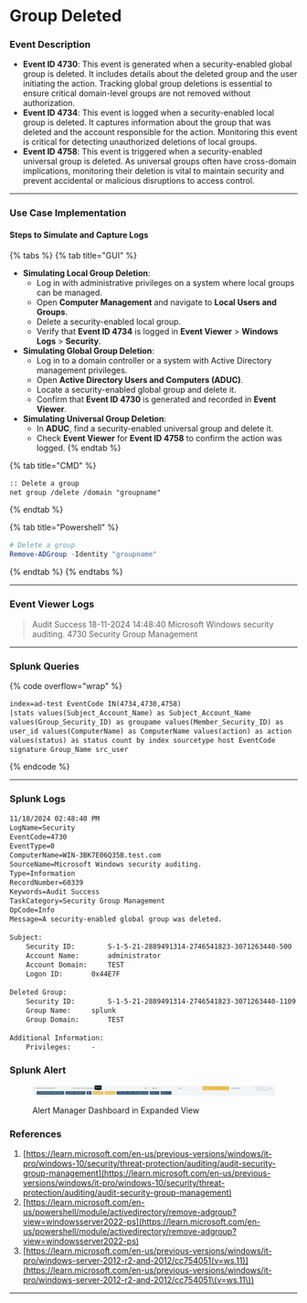 # Group Deleted

### Event Description

* **Event ID 4730**: This event is generated when a security-enabled global group is deleted. It includes details about the deleted group and the user initiating the action. Tracking global group deletions is essential to ensure critical domain-level groups are not removed without authorization.
* **Event ID 4734**: This event is logged when a security-enabled local group is deleted. It captures information about the group that was deleted and the account responsible for the action. Monitoring this event is critical for detecting unauthorized deletions of local groups.
* **Event ID 4758**: This event is triggered when a security-enabled universal group is deleted. As universal groups often have cross-domain implications, monitoring their deletion is vital to maintain security and prevent accidental or malicious disruptions to access control.

***

### Use Case Implementation

#### Steps to Simulate and Capture Logs

{% tabs %}
{% tab title="GUI" %}
* **Simulating Local Group Deletion**:
  * Log in with administrative privileges on a system where local groups can be managed.
  * Open **Computer Management** and navigate to **Local Users and Groups**.
  * Delete a security-enabled local group.
  * Verify that **Event ID 4734** is logged in **Event Viewer** > **Windows Logs** > **Security**.
* **Simulating Global Group Deletion**:
  * Log in to a domain controller or a system with Active Directory management privileges.
  * Open **Active Directory Users and Computers (ADUC)**.
  * Locate a security-enabled global group and delete it.
  * Confirm that **Event ID 4730** is generated and recorded in **Event Viewer**.
* **Simulating Universal Group Deletion**:
  * In **ADUC**, find a security-enabled universal group and delete it.
  * Check **Event Viewer** for **Event ID 4758** to confirm the action was logged.
{% endtab %}

{% tab title="CMD" %}
```batch
:: Delete a group
net group /delete /domain "groupname"
```
{% endtab %}

{% tab title="Powershell" %}
```powershell
# Delete a group
Remove-ADGroup -Identity "groupname"
```
{% endtab %}
{% endtabs %}

***

### Event Viewer Logs

> Audit Success 18-11-2024 14:48:40 Microsoft Windows security auditing. 4730 Security Group Management

***

### Splunk Queries

{% code overflow="wrap" %}
```splunk-spl
index=ad-test EventCode IN(4734,4730,4758)
|stats values(Subject_Account_Name) as Subject_Account_Name values(Group_Security_ID) as groupame values(Member_Security_ID) as user_id values(ComputerName) as ComputerName values(action) as action values(status) as status count by index sourcetype host EventCode signature Group_Name src_user
```
{% endcode %}

***

### Splunk Logs

```
11/18/2024 02:48:40 PM
LogName=Security
EventCode=4730
EventType=0
ComputerName=WIN-3BK7E06Q35B.test.com
SourceName=Microsoft Windows security auditing.
Type=Information
RecordNumber=60339
Keywords=Audit Success
TaskCategory=Security Group Management
OpCode=Info
Message=A security-enabled global group was deleted.

Subject:
	Security ID:		S-1-5-21-2889491314-2746541823-3071263440-500
	Account Name:		administrator
	Account Domain:		TEST
	Logon ID:		0x44E7F

Deleted Group:
	Security ID:		S-1-5-21-2889491314-2746541823-3071263440-1109
	Group Name:		splunk
	Group Domain:		TEST

Additional Information:
	Privileges:		-
```

### Splunk Alert

<figure><img src="../../.gitbook/assets/image (4).png" alt=""><figcaption><p>Alert Manager Dashboard in Expanded View</p></figcaption></figure>

### References

1. [https://learn.microsoft.com/en-us/previous-versions/windows/it-pro/windows-10/security/threat-protection/auditing/audit-security-group-management](https://learn.microsoft.com/en-us/previous-versions/windows/it-pro/windows-10/security/threat-protection/auditing/audit-security-group-management)
2. [https://learn.microsoft.com/en-us/powershell/module/activedirectory/remove-adgroup?view=windowsserver2022-ps](https://learn.microsoft.com/en-us/powershell/module/activedirectory/remove-adgroup?view=windowsserver2022-ps)
3. [https://learn.microsoft.com/en-us/previous-versions/windows/it-pro/windows-server-2012-r2-and-2012/cc754051(v=ws.11)](https://learn.microsoft.com/en-us/previous-versions/windows/it-pro/windows-server-2012-r2-and-2012/cc754051\(v=ws.11\))

***
